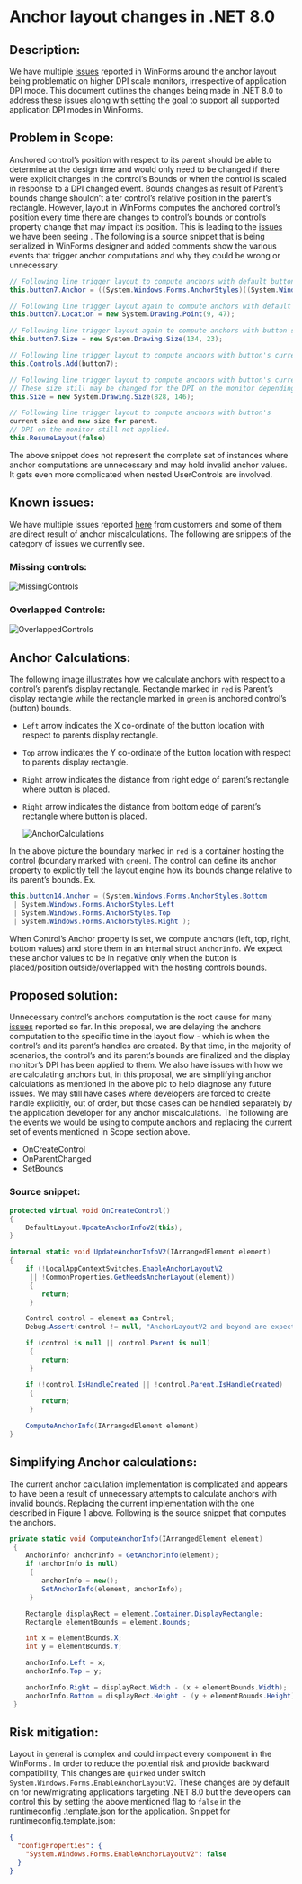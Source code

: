 # Anchor layout changes in .NET 8.0
## Description:
We have multiple [issues](https://github.com/dotnet/winforms/issues?q=is%3Aissue+is%3Aopen+anchor+-label%3Atest-bug+-label%3A%22%3Aconstruction%3A+work+in+progress%22+-label%3Aapi-suggestion+-label%3Aapi-approved+-label%3Atenet-localization) reported in WinForms around the anchor layout being problematic on higher DPI scale monitors, irrespective of application DPI mode. This document outlines the changes being made in .NET 8.0 to address these issues along with setting the goal to support all supported application DPI modes in WinForms.
## Problem in Scope:
Anchored control’s position with respect to its parent should be able to determine at the design time and would only need to be changed   if there were explicit changes in the control’s Bounds or when the control is scaled in response to a DPI changed event. Bounds changes as result of Parent’s bounds change shouldn’t alter control’s relative position in the parent’s rectangle. However, layout in WinForms computes the anchored control’s position every time there are changes to control’s bounds or control’s property change that may impact its position. This is leading to the [issues](https://github.com/dotnet/winforms/issues?q=is%3Aissue+is%3Aopen+anchor+-label%3Atest-bug+-label%3A%22%3Aconstruction%3A+work+in+progress%22+-label%3Aapi-suggestion+-label%3Aapi-approved+-label%3Atenet-localization)  we have been seeing . The following is a source snippet that is being serialized in WinForms designer and added comments show the various events that trigger anchor computations and why they could be wrong or unnecessary.

```CS
// Following line trigger layout to compute anchors with default button size and without parent.
this.button7.Anchor = ((System.Windows.Forms.AnchorStyles)((System.Windows.Forms.AnchorStyles.Left | System.Windows.Forms.AnchorStyles.Right)));

// Following line trigger layout again to compute anchors with default button size with new location and still without parent.
this.button7.Location = new System.Drawing.Point(9, 47);

// Following line trigger layout again to compute anchors with button's new size and still without parent.
this.button7.Size = new System.Drawing.Size(134, 23);

// Following line trigger layout to compute anchors with button's current size and default size for parent.
this.Controls.Add(button7);

// Following line trigger layout to compute anchors with button's current size and new size for parent.
// These size still may be changed for the DPI on the monitor depending on application's DPI mode
this.Size = new System.Drawing.Size(828, 146);

// Following line trigger layout to compute anchors with button's
current size and new size for parent.
// DPI on the monitor still not applied.
this.ResumeLayout(false)
```
The above snippet does not represent the complete set of instances where anchor computations are unnecessary and may hold invalid anchor values. It gets even more complicated when nested UserControls are involved.

## Known issues:
We have multiple issues reported [here](https://github.com/dotnet/winforms/issues?q=is%3Aissue+is%3Aopen+anchor+-label%3Atest-bug+-label%3A%22%3Aconstruction%3A+work+in+progress%22+-label%3Aapi-suggestion+-label%3Aapi-approved+-label%3Atenet-localization) from customers and some of them are direct result of anchor miscalculations. The following are snippets of the category of issues we currently see.
### Missing controls:
![MissingControls](images/AnchorLayoutKnownIssue_MissingControl.png)
### Overlapped Controls:
![OverlappedControls](images/AnchorLayoutKnownIssue_OverlappedControl.png)
## Anchor Calculations:
The following image illustrates how we calculate anchors with respect to a control’s parent’s display rectangle. Rectangle marked in `red` is Parent’s display rectangle while the rectangle marked in `green` is anchored control’s (button) bounds.
- `Left` arrow indicates the X co-ordinate of the button location with respect to parents display rectangle.
- `Top` arrow indicates the Y co-ordinate of the button location with respect to parents display rectangle.
- `Right` arrow indicates the distance from right edge of parent’s rectangle where button is placed.
- `Right` arrow indicates the distance from bottom edge of parent’s rectangle where button is placed.

    ![AnchorCalculations](images/AnchorCalculations.png)

In the above picture the boundary marked in `red` is a container hosting the control (boundary marked with `green`). The control can define its anchor property to explicitly tell the layout engine how its bounds change relative to its parent’s bounds. Ex. 
```CS
this.button14.Anchor = (System.Windows.Forms.AnchorStyles.Bottom
 | System.Windows.Forms.AnchorStyles.Left
 | System.Windows.Forms.AnchorStyles.Top
 | System.Windows.Forms.AnchorStyles.Right );
```
When Control’s Anchor property is set, we compute anchors (left, top, right, bottom values) and store them in an internal struct `AnchorInfo`. We expect these anchor values to be in negative only when the button is placed/position outside/overlapped with the hosting controls bounds.

## Proposed solution:
Unnecessary control’s anchors computation is the root cause for many [issues](https://github.com/dotnet/winforms/issues?q=is%3Aissue+is%3Aopen+anchor+-label%3Atest-bug+-label%3A%22%3Aconstruction%3A+work+in+progress%22+-label%3Aapi-suggestion+-label%3Aapi-approved+-label%3Atenet-localization) reported so far. In this proposal, we are delaying the anchors computation to the specific time in the layout flow - which is when the control’s and its parent’s handles are created. By that time, in the majority of scenarios, the control’s and its parent’s bounds are finalized and the display monitor’s DPI has been applied to them.  We also have issues with how we are calculating anchors but, in this proposal, we are simplifying anchor calculations as mentioned in the above pic to help diagnose any future issues.
We may still have cases where developers are forced to create handle explicitly, out of order, but those cases can be handled separately   by the application developer for any anchor miscalculations. The following are the events we would be using to compute anchors and replacing the current set of events mentioned in Scope section above.
- OnCreateControl
- OnParentChanged
- SetBounds
### Source snippet:

```CS
protected virtual void OnCreateControl()
{
    DefaultLayout.UpdateAnchorInfoV2(this);
}

internal static void UpdateAnchorInfoV2(IArrangedElement element)
{
    if (!LocalAppContextSwitches.EnableAnchorLayoutV2
     || !CommonProperties.GetNeedsAnchorLayout(element))
     {
        return;
     }

    Control control = element as Control;
    Debug.Assert(control != null, "AnchorLayoutV2 and beyond are expected to be used only on Control type");

    if (control is null || control.Parent is null)
     {
        return;
     }

    if (!control.IsHandleCreated || !control.Parent.IsHandleCreated)
     {
        return;
     }

    ComputeAnchorInfo(IArrangedElement element)
}
```
## Simplifying Anchor calculations:
The current anchor calculation implementation is complicated and appears to have been a result of unnecessary attempts to calculate anchors with invalid bounds. Replacing the current implementation with the one described in Figure 1 above. Following is the source snippet that computes the anchors.

```CS
private static void ComputeAnchorInfo(IArrangedElement element)
 {
    AnchorInfo? anchorInfo = GetAnchorInfo(element);
    if (anchorInfo is null)
     {
        anchorInfo = new();
        SetAnchorInfo(element, anchorInfo);
     }

    Rectangle displayRect = element.Container.DisplayRectangle;
    Rectangle elementBounds = element.Bounds;

    int x = elementBounds.X;
    int y = elementBounds.Y;

    anchorInfo.Left = x;
    anchorInfo.Top = y;

    anchorInfo.Right = displayRect.Width - (x + elementBounds.Width);
    anchorInfo.Bottom = displayRect.Height - (y + elementBounds.Height);
 }
```
## Risk mitigation:
Layout in general is complex and could impact every component in the WinForms  . In order to reduce the potential risk and provide backward compatibility, This changes are `quirked` under switch `System.Windows.Forms.EnableAnchorLayoutV2`. These changes are by default on for new/migrating applications targeting .NET 8.0 but the developers can control this by setting the above mentioned flag to `false` in the runtimeconfig .template.json for the application.
Snippet for runtimeconfig.template.json:
```JSON
{
  "configProperties": {
    "System.Windows.Forms.EnableAnchorLayoutV2": false
  }
}
```



